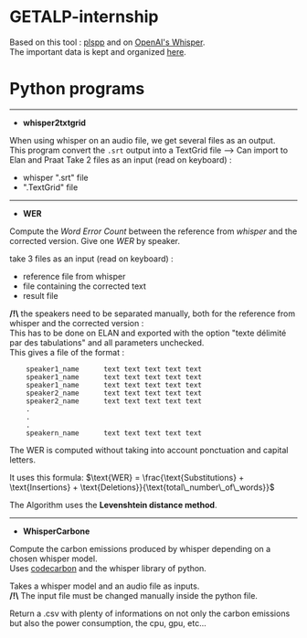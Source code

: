 # GETALP-internship

Based on this tool : [plspp](https://gricad-gitlab.univ-grenoble-alpes.fr/lidilem/plspp) and on [OpenAI's Whisper](https://github.com/openai/whisper).  
The important data is kept and organized [here](https://docs.google.com/spreadsheets/d/1V8g1R39eb_w_HWZOjSdOJWTzMdefQilUtBhCA2uvhWg/edit?usp=sharing).

# Python programs
--------------------------------------------------------------------------------------------
- **whisper2txtgrid** 

When using whisper on an audio file, we get several files as an output.  
This program convert the ```.srt``` output into a TextGrid file --> Can import to Elan and Praat
Take 2 files as an input (read on keyboard) :<br>
* whisper ".srt" file<br>
* ".TextGrid" file

--------------------------------------------------------------------------------------------
- **WER** 

Compute the *Word Error Count* between the reference from *whisper* and the corrected version.
Give one *WER* by speaker. 

take 3 files as an input (read on keyboard) :
* reference file from whisper
* file containing the corrected text
* result file

**/!\\** the speakers need to be separated manually, both for the reference from whisper and the corrected version :  
    This has to be done on ELAN and exported with the option "texte délimité par des tabulations" and all parameters unchecked.  
    This gives a file of the format : 
    
        speaker1_name      text text text text text
        speaker1_name      text text text text text
        speaker1_name      text text text text text
        speaker2_name      text text text text text
        speaker2_name      text text text text text
        .
        .
        .
        speakern_name      text text text text text

The WER is computed without taking into account ponctuation and capital letters.  

It uses this formula:  $`\text{WER} = \frac{\text{Substitutions} + \text{Insertions} + \text{Deletions}}{\text{total\_number\_of\_words}}`$  
 
The Algorithm uses the **Levenshtein distance method**.


--------------------------------------------------------------------------------------------
- **WhisperCarbone**

Compute the carbon emissions produced by whisper depending on a chosen whisper model.  
Uses [codecarbon](https://github.com/mlco2/codecarbon) and the whisper library of python.  

Takes a whisper model and an audio file as inputs.  
**/!\\** The input file must be changed manually inside the python file. 

Return a .csv with plenty of informations on not only the carbon emissions but also the power consumption, the cpu, gpu, etc...  
